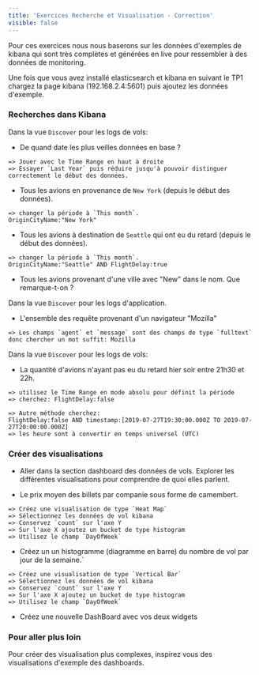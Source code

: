 ```yaml
---
title: 'Exercices Recherche et Visualisation - Correction'
visible: false
---
```


Pour ces exercices nous nous baserons sur les données d'exemples de kibana qui sont très complètes et générées en live pour ressembler à des données de monitoring.

Une fois que vous avez installé elasticsearch et kibana en suivant le TP1 chargez la page kibana (192.168.2.4:5601) puis ajoutez les données d'exemple.

### Recherches dans Kibana

Dans la vue `Discover` pour les logs de vols:
- De quand date les plus veilles données en base ?
```
=> Jouer avec le Time Range en haut à droite
=> Essayer `Last Year` puis réduire jusqu'à pouvoir distinguer correctement le début des données.
```

- Tous les avions en provenance de `New York` (depuis le début des données).
```
=> changer la période à `This month`.
OriginCityName:"New York"
```

- Tous les avions à destination de `Seattle` qui ont eu du retard (depuis le début des données).
```
=> changer la période à `This month`.
OriginCityName:"Seattle" AND FlightDelay:true
```

- Tous les avions provenant d'une ville avec "New" dans le nom. Que remarque-t-on ?


Dans la vue `Discover` pour les logs d'application.

- L'ensemble des requête provenant d'un navigateur "Mozilla"
```
=> Les champs `agent` et `message` sont des champs de type `fulltext` donc chercher un mot suffit: Mozilla
```

Dans la vue `Discover` pour les logs de vols:
- La quantité d'avions n'ayant pas eu du retard hier soir entre 21h30 et 22h.
```
=> utilisez le Time Range en mode absolu pour définit la période
=> cherchez: FlightDelay:false

=> Autre méthode cherchez:
FlightDelay:false AND timestamp:[2019-07-27T19:30:00.000Z TO 2019-07-27T20:00:00.000Z]
=> les heure sont à convertir en temps universel (UTC)
```


### Créer des visualisations

- Aller dans la section dashboard des données de vols. Explorer les différentes visualisations pour comprendre de quoi elles parlent.

- Le prix moyen des billets par companie sous forme de camembert.

```
=> Créez une visualisation de type `Heat Map`
=> Sélectionnez les données de vol kibana
=> Conservez `count` sur l'axe Y
=> Sur l'axe X ajoutez un bucket de type histogram
=> Utilisez le champ `DayOfWeek`
```

- Créez un un histogramme (diagramme en barre) du nombre de vol par jour de la semaine.`

```
=> Créez une visualisation de type `Vertical Bar`
=> Sélectionnez les données de vol kibana
=> Conservez `count` sur l'axe Y
=> Sur l'axe X ajoutez un bucket de type histogram
=> Utilisez le champ `DayOfWeek`
```

- Créez une nouvelle DashBoard avec vos deux widgets

### Pour aller plus loin

Pour créer des visualisation plus complexes, inspirez vous des visualisations d'exemple des dashboards.